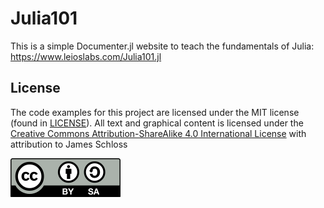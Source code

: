 # Julia101

This is a simple Documenter.jl website to teach the fundamentals of Julia: https://www.leioslabs.com/Julia101.jl

## License

The code examples for this project are licensed under the MIT license (found in [LICENSE](https://github.com/leios/Intro.jl/blob/main/LICENSE)).
All text and graphical content is licensed under the [Creative Commons Attribution-ShareAlike 4.0 International License](https://creativecommons.org/licenses/by-sa/4.0/legalcode) with attribution to James Schloss

[<p><img  class="center" src="src/src/res/CC-BY-SA_icon.svg" /></p>](https://creativecommons.org/licenses/by-sa/4.0/)

